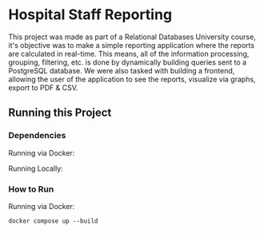 # Hospital Staff Reporting

This project was made as part of a Relational Databases University course, it's objective was to make a simple reporting application where the reports are
calculated in real-time. This means, all of the information processing, grouping, filtering, etc. is done by dynamically building queries sent to a PostgreSQL database.
We were also tasked with building a frontend, allowing the user of the application to see the reports, visualize via graphs, export to PDF & CSV.

## Running this Project

### Dependencies

Running via Docker:

Running Locally:

### How to Run

Running via Docker:

```
docker compose up --build
```
